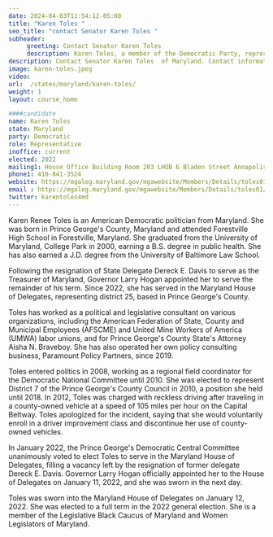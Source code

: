 ```yaml
---
date: 2024-04-03T11:54:12-05:00
title: "Karen Toles "
seo_title: "contact Senator Karen Toles "
subheader:
     greeting: Contact Senator Karen Toles
     description: Karen Toles, a member of the Democratic Party, represents District 25 in the Maryland House of Delegates, succeeding State Delegate Dereck E. Davis following his resignation. She assumed office on January 12, 2022.
description: Contact Senator Karen Toles  of Maryland. Contact information for Karen Toles  includes email address, phone number, and mailing address.
image: karen-toles.jpeg
video:
url:  /states/maryland/karen-toles/
weight: 1
layout: course_home

####candidate
name: Karen Toles
state: Maryland
party: Democratic
role: Representative
inoffice: current
elected: 2022
mailing1: House Office Building Room 203 LHOB 6 Bladen Street Annapolis, MD 21401
phone1: 410-841-3524
website: https://mgaleg.maryland.gov/mgawebsite/Members/Details/toles01/
email : https://mgaleg.maryland.gov/mgawebsite/Members/Details/toles01/
twitter: karentoles4md
---
```


Karen Renee Toles is an American Democratic politician from Maryland. She was born in Prince George's County, Maryland and attended Forestville High School in Forestville, Maryland. She graduated from the University of Maryland, College Park in 2000, earning a B.S. degree in public health. She has also earned a J.D. degree from the University of Baltimore Law School.

Following the resignation of State Delegate Dereck E. Davis to serve as the Treasurer of Maryland, Governor Larry Hogan appointed her to serve the remainder of his term. Since 2022, she has served in the Maryland House of Delegates, representing district 25, based in Prince George's County.

Toles has worked as a political and legislative consultant on various organizations, including the American Federation of State, County and Municipal Employees (AFSCME) and United Mine Workers of America (UMWA) labor unions, and for Prince George's County State's Attorney Aisha N. Braveboy. She has also operated her own policy consulting business, Paramount Policy Partners, since 2019.

Toles entered politics in 2008, working as a regional field coordinator for the Democratic National Committee until 2010. She was elected to represent District 7 of the Prince George's County Council in 2010, a position she held until 2018. In 2012, Toles was charged with reckless driving after traveling in a county-owned vehicle at a speed of 105 miles per hour on the Capital Beltway. Toles apologized for the incident, saying that she would voluntarily enroll in a driver improvement class and discontinue her use of county-owned vehicles.

In January 2022, the Prince George's Democratic Central Committee unanimously voted to elect Toles to serve in the Maryland House of Delegates, filling a vacancy left by the resignation of former delegate Dereck E. Davis. Governor Larry Hogan officially appointed her to the House of Delegates on January 11, 2022, and she was sworn in the next day.

Toles was sworn into the Maryland House of Delegates on January 12, 2022. She was elected to a full term in the 2022 general election. She is a member of the Legislative Black Caucus of Maryland and Women Legislators of Maryland.
